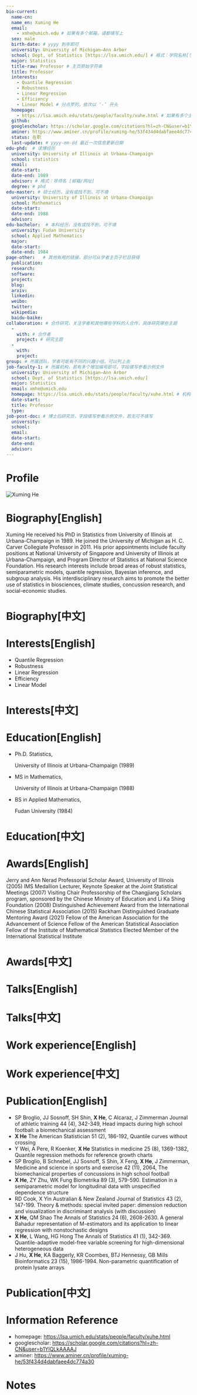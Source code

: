 ```yaml
---
bio-current:
  name-cn: 
  name_en: Xuming He
  email: 
    - xmhe@umich.edu # 如果有多个邮箱，请都填写上
  sex: male
  birth-date: # yyyy 到年即可
  university: University of Michigan—Ann Arbor 
  school: Dept, of Statistics [https://lsa.umich.edu/] # 格式：学院名称[学院官网链接]
  major: Statistics
  title-raw: Professor # 主页原始字符串
  title: Professor
  interests: 
    - Quantile Regression 
    - Robustness
    - Linear Regression 
    - Efficiency
    - Linear Model # 分点罗列，依次以 ‘-’ 开头
  homepage: 
    - https://lsa.umich.edu/stats/people/faculty/xuhe.html # 如果有多个主页，请都填写上
  github: 
  googlescholar: https://scholar.google.com/citations?hl=zh-CN&user=b1YlQLkAAAAJ
  aminer: https://www.aminer.cn/profile/xuming-he/53f434d4dabfaee4dc774a30 # 从这里查找 https://www.aminer.org/search/person
  status: 在职
  last-update: # yyyy-mm-dd 最近一次信息更新日期
edu-phd:  # 读博经历
  university: University of Illinois at Urbana-Champaign
  school: statistics
  email: 
  date-start: 
  date-end: 1989
  advisor: # 格式：导师名 [邮箱/网址]
  degree: # phd
edu-master: # 硕士经历，没有或找不到，可不填
  university: University of Illinois at Urbana-Champaign
  school: Mathematics
  date-start: 
  date-end: 1988
  advisor:
edu-bachelor:  # 本科经历，没有或找不到，可不填
  university: Fudan University
  school: Applied Mathematics
  major: 
  date-start: 
  date-end: 1984
page-other:   # 其他有用的链接，部分可从学者主页子栏目获得
  publication: 
  research: 
  software: 
  project: 
  blog: 
  arxiv: 
  linkedin: 
  weibo:
  twitter:
  wikipedia:
  baidu-baike:
collaboration: # 合作研究，关注学者和其他哪些学科的人合作，具体研究哪些主题
  - 
    with: # 合作者
    project: # 研究主题
  - 
    with: 
    project: 
group: # 所属团队，学者可能有不同的兴趣小组，可以列上去
job-faculty-1: # 所属机构，若有多个增加编号即可，字段填写参看示例文件
  university: University of Michigan—Ann Arbor 
  school: Dept, of Statistics [https://lsa.umich.edu/]
  major: Statistics
  email: xmhe@umich.edu
  homepage: https://lsa.umich.edu/stats/people/faculty/xuhe.html # 机构内学者主页
  date-start: 
  title: Professor
  type: 
job-post-doc: # 博士后研究员，字段填写参看示例文件，若无可不填写
  university: 
  school: 
  email: 
  date-start: 
  date-end: 
  advisor: 
---
```


# Profile

![Xuming He](https://lsa.umich.edu/content/michigan-lsa/stats/en/people/faculty/xuhe/jcr:content/profileImage.transform/profile_square/image.jpg)

# Biography[English]

Xuming He received his PhD in Statistics from University of Illinois at Urbana-Champaign in 1989. He joined the University of Michigan as H. C. Carver Collegiate Professor in 2011. His prior appointments include faculty positions at National University of Singapore and University of Illinois at Urbana-Champaign, and Program Director of Statistics at National Science Foundation. His research interests include broad areas of robust statistics, semiparametric models, quantile regression, Bayesian inference, and subgroup analysis. His interdisciplinary research aims to promote the better use of statistics in biosciences, climate studies, concussion research, and social-economic studies.

# Biography[中文]

# Interests[English]

* Quantile Regression 
* Robustness
* Linear Regression 
* Efficiency
* Linear Model

# Interests[中文]

# Education[English]

- Ph.D. Statistics, 

    University of Illinois at Urbana-Champaign (1989)

- MS in Mathematics, 

    University of Illinois at Urbana-Champaign (1988)

- BS in Applied Mathematics, 

    Fudan University (1984)

# Education[中文]

# Awards[English]

Jerry and Ann Nerad Professorial Scholar Award, University of Illinois (2005)
IMS Medallion Lecturer, Keynote Speaker at the Joint Statistical Meetings (2007)
Visiting Chair Professorship of the Changjiang Scholars program, sponsored by the Chinese Ministry of Education and Li Ka Shing Foundation (2008)
Distinguished Achievement Award from the International Chinese Statistical Association (2015)
Rackham Distinguished Graduate Mentoring Award (2021)
Fellow of the American Association for the Advancement of Science
Fellow of the American Statistical Association
Fellow of the Institute of Mathematical Statistics
Elected Member of the International Statistical Institute

# Awards[中文]

# Talks[English]

# Talks[中文]

# Work experience[English]

# Work experience[中文]

# Publication[English]

- SP Broglio, JJ Sosnoff, SH Shin, **X He**, C Alcaraz, J Zimmerman Journal of athletic training 44 (4), 342-349, Head impacts during high school football: a biomechanical assessment
- **X He** The American Statistician 51 (2), 186-192, Quantile curves without crossing
- Y Wei, A Pere, R Koenker, **X He** Statistics in medicine 25 (8), 1369-1382, Quantile regression methods for reference growth charts
- SP Broglio, B Schnebel, JJ Sosnoff, S Shin, X Feng, **X He**, J Zimmerman, Medicine and science in sports and exercise 42 (11), 2064, The biomechanical properties of concussions in high school football
- **X He**, ZY Zhu, WK Fung Biometrika 89 (3), 579-590. Estimation in a semiparametric model for longitudinal data with unspecified dependence structure
- RD Cook, X Yin Australian & New Zealand Journal of Statistics 43 (2), 147-199. Theory & methods: special invited paper: dimension reduction and visualization in discriminant analysis (with discussion)
- **X He**, QM Shao The Annals of Statistics 24 (6), 2608-2630. A general Bahadur representation of M-estimators and its application to linear regression with nonstochastic designs
- **X He**, L Wang, HG Hong The Annals of Statistics 41 (1), 342-369. Quantile-adaptive model-free variable screening for high-dimensional heterogeneous data
- J Hu, **X He**, KA Baggerly, KR Coombes, BTJ Hennessy, GB Mills Bioinformatics 23 (15), 1986-1994. Non-parametric quantification of protein lysate arrays

# Publication[中文]

# Information Reference

-  homepage: https://lsa.umich.edu/stats/people/faculty/xuhe.html
-  googlescholar: https://scholar.google.com/citations?hl=zh-CN&user=b1YlQLkAAAAJ
-  aminer: https://www.aminer.cn/profile/xuming-he/53f434d4dabfaee4dc774a30

# Notes